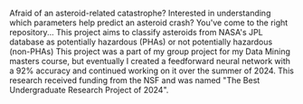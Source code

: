 Afraid of an asteroid-related catastrophe? 
Interested in understanding which parameters help predict an asteroid crash? 
You've come to the right repository...
This project aims to classify asteroids from NASA's JPL database as potentially hazardous (PHAs) or not potentially hazardous (non-PHAs)
This project was a part of my group project for my Data Mining masters course, but eventually I created a feedforward neural network 
with a 92% accuracy and continued working on it over the summer of 2024. 
This research received funding from the NSF and was named "The Best Undergraduate Research Project of 2024".
